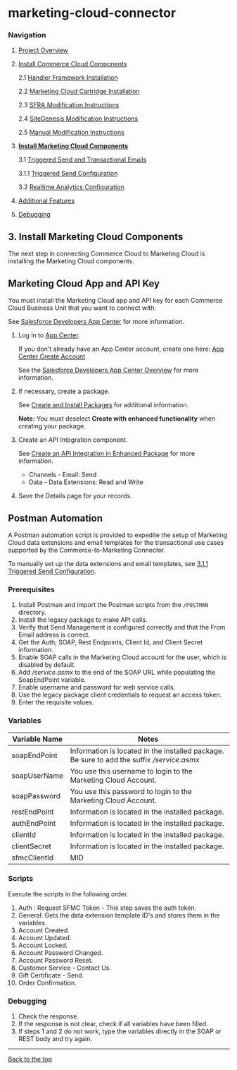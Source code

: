 <a name="Top"></a>
# marketing-cloud-connector

### Navigation
1. [Project Overview](1_0_Project_Overview.md#navlink)
2. [Install Commerce Cloud Components](2_0_Commerce_Cloud_Component_Installation.md#navlink)
	
	2.1 [Handler Framework Installation](2_1_Handler-Installation.md#navlink)
	
	2.2 [Marketing Cloud Cartridge Installation](2_2_MarketingCloudCart.md#navlink)
	
	2.3 [SFRA Modification Instructions](2_3_Modification-Instructions-for-SFRA.md#navlink)
	
	2.4 [SiteGenesis Modification Instructions](2_4_Modification-Instructions-for-SiteGenesis.md#navlink)
		
	2.5 [Manual Modification Instructions](2_5_ManualModifications.md#navlink)

7. [**Install Marketing Cloud Components**](3_0_ModifyMarketingCloud.md#navlink)

	3.1 [Triggered Send and Transactional Emails](3_1_0_TriggeredSendTransactionalEmails.md#navlink)
	
	3.1.1 [Triggered Send Configuration](3_1_1_MCConnectorInstallation-TriggeredSendConfiguration.md#navlink)
	
	3.2 [Realtime Analytics Configuration](3_2_MCConnectorInstallation-RealtimeAnalyticsConfiguration.md#navlink)
	
11. [Additional Features](4_0_AdditionalFeatures.md#navlink)
12. [Debugging](5_0_Debugging.md#navlink)

<a name="navlink"></a>
## 3. Install Marketing Cloud Components

The next step in connecting Commerce Cloud to Marketing Cloud is installing the Marketing Cloud components. 
 
## Marketing Cloud App and API Key

You must install the Marketing Cloud app and API key for each Commerce Cloud Business Unit that you want to connect with.

See [Salesforce Developers App Center](https://developer.salesforce.com/docs/atlas.en-us.mc-getting-started.meta/mc-getting-started/get-api-key.htm) for more information.

1. Log in to [App Center](https://appcenter-auth.s1.marketingcloudapps.com/).

    If you don't already have an App Center account, create one here: [App Center Create Account](https://appcenter-auth.s1.marketingcloudapps.com/create). 
	
	See the [Salesforce Developers App Center Overview](https://developer.salesforce.com/docs/atlas.en-us.mc-getting-started.meta/mc-getting-started/app-center.htm) for more information.

3. If necessary, create a package.

	See [Create and Install Packages](https://developer.salesforce.com/docs/atlas.en-us.mc-app-development.meta/mc-app-development/install-packages.htm) for additional information.
	
	**Note:** You must deselect **Create with enhanced functionality** when creating your package.
	
4. Create an API Integration component.

	See [Create an API Integration in Enhanced Package](https://developer.salesforce.com/docs/atlas.en-us.mc-app-development.meta/mc-app-development/create-integration-enhanced.htm) for more information.
	 
	- Channels - Email: Send
	- Data - Data Extensions: Read and Write

5. Save the Details page for your records.

## Postman Automation

A Postman automation script is provided to expedite the setup of Marketing Cloud data extensions and email templates for the transactional use cases supported by the Commerce-to-Marketing Connector. 

To manually set up the data extensions and email templates, see [3.1.1 Triggered Send Configuration](3_1_1_MCConnectorInstallation-TriggeredSendConfiguration.md#navlink). 

### Prerequisites


1. Install Postman and import the Postman scripts from the `/POSTMAN` directory.
2. Install the legacy package to make API calls.
3. Verify that Send Management is configured correctly and that the From Email address is correct.
4. Get the Auth, SOAP, Rest Endpoints, Client Id, and Client Secret information.
5. Enable SOAP calls in the Marketing Cloud account for the user, which is disabled by default.
6. Add */service.asmx* to the end of the SOAP URL while populating the SoapEndPoint variable.
7. Enable username and password for web service calls.
8. Use the legacy package client credentials to request an access token.
9. Enter the requisite values.

### Variables

| Variable Name | Notes |
|---------------|-------|
| soapEndPoint | Information is located in the installed package. Be sure to add the suffix */service.asmx* |
| soapUserName | You use this username to login to the Marketing Cloud Account. |
| soapPassword | You use this password to login to the Marketing Cloud Account. |
| restEndPoint | Information is located in the installed package. |
| authEndPoint | Information is located in the installed package. |
| clientId | Information is located in the installed package. |
| clientSecret | Information is located in the installed package. |
| sfmcClientId | MID |

### Scripts

Execute the scripts in the following order.


1. Auth : Request SFMC Token - This step saves the auth token.
2. General: Gets the data extension template ID's and stores them in the variables.
3. Account Created.
4. Account Updated.
5. Account Locked.
6. Account Password Changed.
7. Account Password Reset.
8. Customer Service - Contact Us.
9. Gift Certificate - Send.
10. Order Confirmation.

### Debugging


1. Check the response.
2. If the response is not clear, check if all variables have been filled.
3. If steps 1 and 2 do not work, type the variables directly in the SOAP or REST body and try again.

- - -

[Back to the top](#Top)
